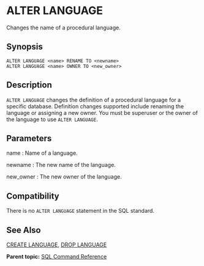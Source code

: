 # ALTER LANGUAGE 

Changes the name of a procedural language.

## Synopsis 

``` {#sql_command_synopsis}
ALTER LANGUAGE <name> RENAME TO <newname>
ALTER LANGUAGE <name> OWNER TO <new_owner>
```

## Description 

`ALTER LANGUAGE` changes the definition of a procedural language for a specific database. Definition changes supported include renaming the language or assigning a new owner. You must be superuser or the owner of the language to use `ALTER LANGUAGE`.

## Parameters 

name
:   Name of a language.

newname
:   The new name of the language.

new\_owner
:   The new owner of the language.

## Compatibility 

There is no `ALTER LANGUAGE` statement in the SQL standard.

## See Also 

[CREATE LANGUAGE](CREATE_LANGUAGE.html), [DROP LANGUAGE](DROP_LANGUAGE.html)

**Parent topic:** [SQL Command Reference](../sql_commands/sql_ref.html)

